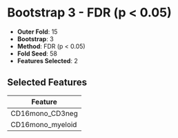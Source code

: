 # Bootstrap 3 - FDR (p < 0.05)

- **Outer Fold**: 15
- **Bootstrap**: 3
- **Method**: FDR (p < 0.05)
- **Fold Seed**: 58
- **Features Selected**: 2

## Selected Features

| Feature |
|---------|
| CD16mono_CD3neg |
| CD16mono_myeloid |
